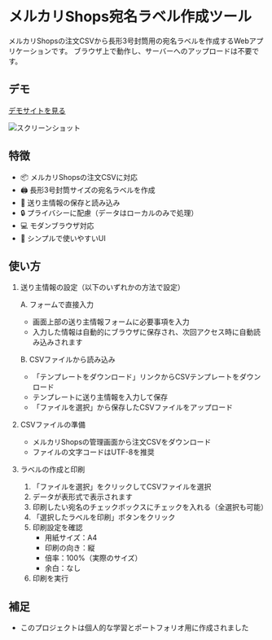 # メルカリShops宛名ラベル作成ツール

メルカリShopsの注文CSVから長形3号封筒用の宛名ラベルを作成するWebアプリケーションです。
ブラウザ上で動作し、サーバーへのアップロードは不要です。

## デモ

[デモサイトを見る](https://mercari-print.miupa.jp/)

![スクリーンショット](docs/images/screenshot.png)

## 特徴

- 📦 メルカリShopsの注文CSVに対応
- 🖨 長形3号封筒サイズの宛名ラベルを作成
- 📝 送り主情報の保存と読み込み
- 🔒 プライバシーに配慮（データはローカルのみで処理）
- 💻 モダンブラウザ対応
- 🎨 シンプルで使いやすいUI

## 使い方

1. 送り主情報の設定（以下のいずれかの方法で設定）
   
   A. フォームで直接入力
   - 画面上部の送り主情報フォームに必要事項を入力
   - 入力した情報は自動的にブラウザに保存され、次回アクセス時に自動読み込みされます
   
   B. CSVファイルから読み込み
   - 「テンプレートをダウンロード」リンクからCSVテンプレートをダウンロード
   - テンプレートに送り主情報を入力して保存
   - 「ファイルを選択」から保存したCSVファイルをアップロード

2. CSVファイルの準備
   - メルカリShopsの管理画面から注文CSVをダウンロード
   - ファイルの文字コードはUTF-8を推奨

3. ラベルの作成と印刷
   1. 「ファイルを選択」をクリックしてCSVファイルを選択
   2. データが表形式で表示されます
   3. 印刷したい宛名のチェックボックスにチェックを入れる（全選択も可能）
   4. 「選択したラベルを印刷」ボタンをクリック
   5. 印刷設定を確認
      - 用紙サイズ：A4
      - 印刷の向き：縦
      - 倍率：100%（実際のサイズ）
      - 余白：なし
   6. 印刷を実行


## 補足

- このプロジェクトは個人的な学習とポートフォリオ用に作成されました
